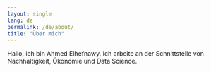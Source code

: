 ```yaml
---
layout: single
lang: de
permalink: /de/about/
title: "Über mich"
---
```


Hallo, ich bin Ahmed Elhefnawy. Ich arbeite an der Schnittstelle von Nachhaltigkeit, Ökonomie und Data Science.
